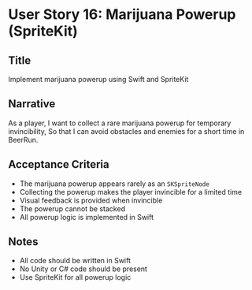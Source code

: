 # User Story 16: Marijuana Powerup (SpriteKit)

## Title
Implement marijuana powerup using Swift and SpriteKit

## Narrative
As a player,
I want to collect a rare marijuana powerup for temporary invincibility,
So that I can avoid obstacles and enemies for a short time in BeerRun.

## Acceptance Criteria
- The marijuana powerup appears rarely as an `SKSpriteNode`
- Collecting the powerup makes the player invincible for a limited time
- Visual feedback is provided when invincible
- The powerup cannot be stacked
- All powerup logic is implemented in Swift

## Notes
- All code should be written in Swift
- No Unity or C# code should be present
- Use SpriteKit for all powerup logic